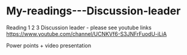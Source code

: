 # My-readings---Discussion-leader
Reading 1  2  3  Discussion leader  - please see youtube links 
https://www.youtube.com/channel/UCNKVf6-S3JNFrFuodU-iLiA


Power points + video presentation 
